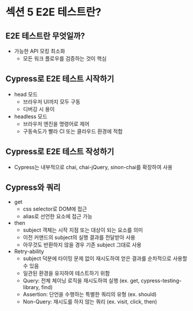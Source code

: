 # 섹션 5 E2E 테스트란?

## E2E 테스트란 무엇일까?
- 가능한 API 모킹 최소화
  - 모든 워크 플로우를 검증하는 것이 핵심

## Cypress로 E2E 테스트 시작하기
- head 모드
  - 브라우저 UI까지 모두 구동
  - 디버깅 시 용이
- headless 모드
  - 브라우저 엔진을 명령어로 제어
  - 구동속도가 빨라 CI 또는 클라우드 환경에 적합
 
## Cypress로 E2E 테스트 작성하기
- Cypress는 내부적으로 chai, chai-jQuery, sinon-chai를 확장하여 사용

## Cypress와 쿼리
- get
  - css selector로 DOM에 접근 
  - alias로 선언한 요소에 접근 가능
- then
  - subject 객체는 시작 지점 또는 대상이 되는 요소를 의미
  - 이전 커맨드의 subject의 실행 결과를 전달받아 사용
  - 아무것도 반환하지 않을 경우 기존 subject 그대로 사용
- Retry-ability
  - subject 덕분에 타이밍 문제 없이 재시도하여 얻은 결과를 순차적으로 사용할 수 있음
  - 일관된 환경을 유지하여 테스트하기 위함
  - Query: 전체 체이닝 로직을 재시도하여 실행 (ex. get, cypress-testing-library, find)
  - Assertion: 단언을 수행하는 특별한 쿼리의 유형 (ex. should)
  - Non-Query: 재시도를 하지 않는 쿼리 (ex. visit, click, then)

